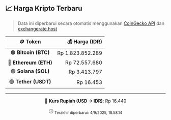 

<!-- HARGA_KRIPTO -->
## 📈 Harga Kripto Terbaru

> Data ini diperbarui secara otomatis menggunakan [CoinGecko API](https://www.coingecko.com/) dan [exchangerate.host](https://exchangerate.host/)

<div align="center">

| 🪙 Token | 💰 Harga (IDR) |
|:------:|---------------:|
| 🟠 **Bitcoin (BTC)**   | Rp 1.823.852.289 |
| 🔵 **Ethereum (ETH)**  | Rp 72.557.680 |
| 🟣 **Solana (SOL)**    | Rp 3.413.797 |
| 🟢 **Tether (USDT)**   | Rp 16.453 |

---

💱 **Kurs Rupiah (USD → IDR)**: Rp 16.440

🕒 <sub>Terakhir diperbarui: 4/9/2025, 18.58.14</sub>

</div>
<!-- /HARGA_KRIPTO -->